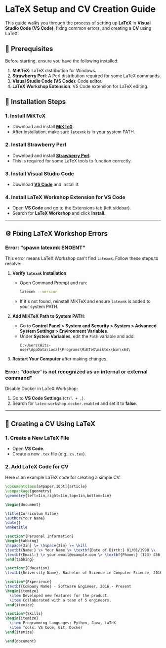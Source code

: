 # LaTeX Setup and CV Creation Guide

This guide walks you through the process of setting up **LaTeX** in **Visual Studio Code (VS Code)**, fixing common errors, and creating a **CV** using LaTeX.

## 🚀 Prerequisites

Before starting, ensure you have the following installed:

1. **MiKTeX**: LaTeX distribution for Windows.
2. **Strawberry Perl**: A Perl distribution required for some LaTeX commands.
3. **Visual Studio Code (VS Code)**: Code editor.
4. **LaTeX Workshop Extension**: VS Code extension for LaTeX editing.

## 🔧 Installation Steps

### 1. Install MiKTeX
- Download and install **[MiKTeX](https://miktex.org/download)**.
- After installation, make sure `latexmk` is in your system PATH.

### 2. Install Strawberry Perl
- Download and install **[Strawberry Perl](https://strawberryperl.com/)**.
- This is required for some LaTeX tools to function correctly.

### 3. Install Visual Studio Code
- Download **[VS Code](https://code.visualstudio.com/)** and install it.

### 4. Install LaTeX Workshop Extension for VS Code
- Open **VS Code** and go to the Extensions tab (left sidebar).
- Search for **LaTeX Workshop** and click **Install**.

---

## ⚙️ Fixing LaTeX Workshop Errors

### **Error: "spawn latexmk ENOENT"**
This error means LaTeX Workshop can't find `latexmk`. Follow these steps to resolve:

1. **Verify `latexmk` Installation**:
   - Open Command Prompt and run:
     ```bash
     latexmk --version
     ```
   - If it's not found, reinstall MiKTeX and ensure `latexmk` is added to your system PATH.

2. **Add MiKTeX Path to System PATH**:
   - Go to **Control Panel > System and Security > System > Advanced System Settings > Environment Variables**.
   - Under **System Variables**, edit the `Path` variable and add:
     ```
     C:\Users\Wits-user\AppData\Local\Programs\MiKTeX\miktex\bin\x64\
     ```

3. **Restart Your Computer** after making changes.

### **Error: "docker' is not recognized as an internal or external command"**
Disable Docker in LaTeX Workshop:

1. Go to **VS Code Settings** (`Ctrl + ,`).
2. Search for `latex-workshop.docker.enabled` and set it to **false**.

---

## 📝 Creating a CV Using LaTeX

### 1. Create a New LaTeX File
- Open **VS Code**.
- Create a new `.tex` file (e.g., `cv.tex`).

### 2. Add LaTeX Code for CV

Here is an example LaTeX code for creating a simple CV:

```latex
\documentclass[a4paper,10pt]{article}
\usepackage{geometry}
\geometry{left=1in,right=1in,top=1in,bottom=1in}

\begin{document}

\title{Curriculum Vitae}
\author{Your Name}
\date{}
\maketitle

\section*{Personal Information}
\begin{tabbing}
\hspace{3in} \= \hspace{2in} \= \kill
\textbf{Name:} \> Your Name \> \textbf{Date of Birth:} 01/01/1990 \\
\textbf{Email:} \> your.email@example.com \> \textbf{Phone:} (123) 456-7890 \\
\end{tabbing}

\section*{Education}
\textbf{University Name}, Bachelor of Science in Computer Science, 2010 - 2014

\section*{Experience}
\textbf{Company Name} - Software Engineer, 2016 - Present
\begin{itemize}
  \item Developed new features for the product.
  \item Collaborated with a team of 5 engineers.
\end{itemize}

\section*{Skills}
\begin{itemize}
  \item Programming Languages: Python, Java, LaTeX
  \item Tools: VS Code, Git, Docker
\end{itemize}

\end{document}
